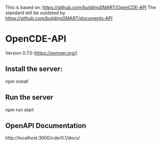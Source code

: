 This is based on: https://github.com/buildingSMART/OpenCDE-API
The standard will be outdated by https://github.com/buildingSMART/documents-API

# OpenCDE-API
Version 0.7.0 (https://semver.org/)

## Install the server:

npm install

## Run the server
npm run start


## OpenAPI Documentation

http://localhost:3000/cde/0.1/docs/

